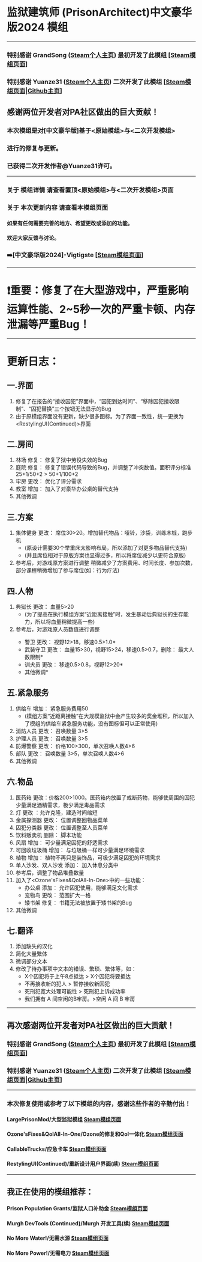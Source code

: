 # 监狱建筑师 (PrisonArchitect)中文豪华版2024 模组
***
### 特别感谢 GrandSong ([Steam个人主页](https://steamcommunity.com/id/grandsong/)) 最初开发了此模组    [[Steam模组页面](https://steamcommunity.com/sharedfiles/filedetails/?id=821415114)]
### 特别感谢 Yuanze31 ([Steam个人主页](https://steamcommunity.com/id/yuanze31/)) 二次开发了此模组    [[Steam模组页面](https://steamcommunity.com/sharedfiles/filedetails/?id=2895128242)|[Github主页](https://github.com/yuanze31/All-in-One-Deluxe)]
## 感谢两位开发者对PA社区做出的巨大贡献！

### 本次模组是对[中文豪华版]基于<原始模组>与<二次开发模组>
### 进行的修复与更新。
### 已获得二次开发作者@Yuanze31许可。

***
### 关于 模组详情 请查看置顶<原始模组>与<二次开发模组>页面
### 关于 本次更新内容 请查看本模组页面
#### 如果有任何需要完善的地方、希望更改或添加的功能。
#### 欢迎大家反馈与讨论。
### ➡️[中文豪华版2024]-Vigtigste [[Steam模组页面](https://steamcommunity.com/sharedfiles/filedetails/?id=3151283978)]



***
# ❗重要：修复了在大型游戏中，严重影响运算性能、2~5秒一次的严重卡顿、内存泄漏等严重Bug！
***
# 更新日志：
## 一.界面
1. 修复了在报告的“接收囚犯”界面中，“囚犯到达时间”、“移除囚犯接收限制”、“囚犯替换”三个按钮无法显示的Bug
2. 由于原模组界面没有更新，缺少很多图标。为了界面一致性，统一更换为<RestylingUI(Continued)>界面

## 二.房间
1. 林场 修复： 修复了狱中劳役失效的Bug
2. 庭院 修复： 修复了错误代码导致的Bug，并调整了冲突数值。面积评分标准 25+1/50+2 > 50+1/100+2
3. 牢房 更改： 优化了评分需求
4. 教室 增加： 加入了对豪华办公桌的替代支持
5. 其他微调

## 三.方案
1. 集体健身 更改： 席位30>20。增加替代物品：哑铃，沙袋，训练木桩，跑步机
    - (原设计需要30个举重床太影响布局，所以添加了对更多物品替代支持)
    - (并且席位相对于原版方案也显得过多，所以将席位减少以更符合原版)
2. 参考<LargePrisonMod>后，对游戏原方案进行调整
 稍微减少了方案费用、时间长度、参加次数，部分课程稍微增加了参与席位(如：行为疗法)

## 四.人物
1. 典狱长 更改： 血量5>20
    - (为了提高在执行模组方案“近距离接触”时，发生暴动后典狱长的生存能力，所以将血量稍微提高一些)
2. 参考<LargePrisonMod>后，对游戏原人员数值进行调整
    - 警卫 更改： 视野12>18，移速0.5>1.0*
    - 武装守卫 更改： 血量15>30，视野15>24，移速0.5>0.7，删除： 最大人数限制*
    - 训犬员 更改： 移速0.5>0.8，视野12>20*
    - 其他微调*

## 五.紧急服务
1. 供给车 增加： 紧急服务费用50
    - (模组方案“近距离接触”在大规模监狱中会产生较多的奖金堆积，所以加入了<CallableTrucks>模组的供给车紧急服务功能，没有图标但可以正常使用)
2. 消防人员 更改： 召唤数量 3>5
3. 护理人员 更改： 召唤数量 3>5
4. 防爆警察 更改： 价格100>300，单次召唤人数4>6
5. 部队 更改： 召唤数量 3>5，单次召唤人数4>6
6. 其他微调

## 六.物品
1. 医药箱 更改：价格200>1000。医药箱内放置了戒断药物，能够使周围的囚犯少量满足酒精需求，极少满足毒品需求
2. 灯 更改 ：允许克隆，建造时间缩短
3. 金属探测器 更改： 位置调整回物品菜单
4. 囚犯分类器 更改： 位置调整至人员菜单
5. 饮料贩卖机 删除： 脚本功能
6. 风扇 增加： 可少量满足囚犯的舒适需求
7. 可回收垃圾桶 增加： 与垃圾桶一样可少量满足环境需求
8. 植物 增加： 植物不再只是装饰品，可极少满足囚犯的环境需求
9. 单人沙发、双人沙发 添加： 加入休息分类中
10. 参考<LargePrisonMod>后，调整了物品堆叠数量
11. 加入了<Ozone'sFixes&QolAll-In-One>中的一些功能：
    - 办公桌 添加： 允许囚犯使用，能够满足文化需求
    - 宠物鸟 更改： 范围扩大一格
    - 矮书架 修复： 书籍无法被放置于矮书架的Bug
12. 其他微调

## 七.翻译
1. 添加缺失的汉化
2. 简化大量繁体
3. 微调部分文本
4. 修改了待办事项中文本的错误、繁琐、繁体等，如：
    - X个囚犯将于上午8点抵达 > X个囚犯将要抵达
    - 不再接收新的犯人 > 暂停接收新囚犯
    - 死刑犯宽大处理可能性 > 死刑犯上诉成功率
    - 我们拥有 A 间空闲的B牢房。>空闲 A 间 B 牢房

***
## 再次感谢两位开发者对PA社区做出的巨大贡献！
### 特别感谢 GrandSong ([Steam个人主页](https://steamcommunity.com/id/grandsong/)) 最初开发了此模组    [[Steam模组页面](https://steamcommunity.com/sharedfiles/filedetails/?id=821415114)]
### 特别感谢 Yuanze31 ([Steam个人主页](https://steamcommunity.com/id/yuanze31/)) 二次开发了此模组    [[Steam模组页面](https://steamcommunity.com/sharedfiles/filedetails/?id=2895128242)|[Github主页](https://github.com/yuanze31/All-in-One-Deluxe)]
***
### 本次修复使用或参考了以下模组的内容，感谢这些作者的辛勤付出！
#### LargePrisonMod/大型监狱模组    [Steam模组页面](https://steamcommunity.com/sharedfiles/filedetails/?id=359636985)
#### Ozone'sFixes&QolAll-In-One/Ozone的修复和Qol一体化    [Steam模组页面](https://steamcommunity.com/sharedfiles/filedetails/?id=2978340955)
#### CallableTrucks/应急卡车    [Steam模组页面](https://steamcommunity.com/sharedfiles/filedetails/?id=1632394574)
#### RestylingUI(Continued)/重新设计用户界面(续)    [Steam模组页面](https://steamcommunity.com/sharedfiles/filedetails/?id=3009547076)
***
## 我正在使用的模组推荐：
#### Prison Population Grants/监狱人口补助金    [Steam模组页面](https://steamcommunity.com/sharedfiles/filedetails/?id=227085867)
#### Murgh DevTools (Continued)/Murgh 开发工具(续)    [Steam模组页面](https://steamcommunity.com/sharedfiles/filedetails/?id=3019052572)
#### No More Water!/无需水源    [Steam模组页面](https://steamcommunity.com/sharedfiles/filedetails/?id=2514307311)
#### No More Power!/无需电力    [Steam模组页面](https://steamcommunity.com/sharedfiles/filedetails/?id=2514307414)


